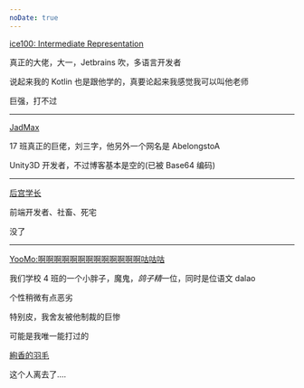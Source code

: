 ```yaml
---
noDate: true
---
```


[ice100: Intermediate Representation](https://ice1000.org)

真正的大佬，大一，Jetbrains 吹，多语言开发者

说起来我的 Kotlin 也是跟他学的，真要论起来我感觉我可以叫他老师

巨强，打不过

<hr/>

[JadMax](https://jadmax.github.io)

17 班真正的巨佬，刘三字，他另外一个网名是 AbelongstoA

Unity3D 开发者，不过博客基本是空的(已被 Base64 编码)

<hr/>


[后宫学长](https://haremu.com)

前端开发者、社畜、死宅

没了

<hr/>

[YooMo:啊啊啊啊啊啊啊啊啊啊啊啊啊咕咕咕](https://yoomo.github.io/)

我们学校 4 班的一个小胖子，魔鬼，*鸽子精*一位，同时是位语文 dalao

个性稍微有点恶劣

特别皮，我舍友被他制裁的巨惨

可能是我唯一能打过的

[絢香的羽毛](https://oao.moe/)

这个人离去了....